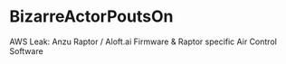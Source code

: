 # BizarreActorPoutsOn
AWS Leak: Anzu Raptor / Aloft.ai Firmware &amp; Raptor specific Air Control Software
